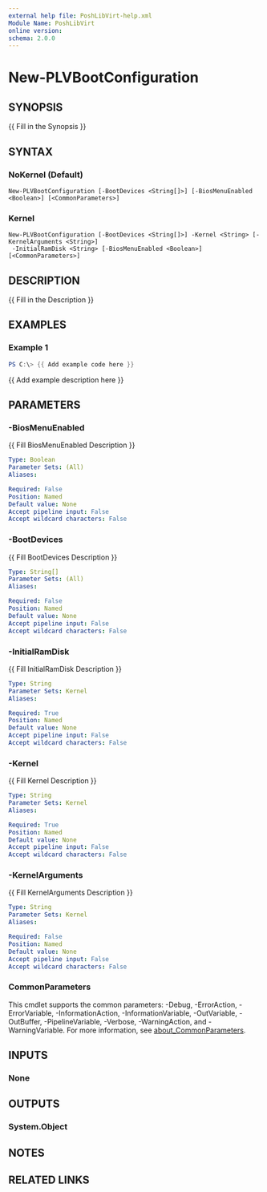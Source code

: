 ```yaml
---
external help file: PoshLibVirt-help.xml
Module Name: PoshLibVirt
online version:
schema: 2.0.0
---
```


# New-PLVBootConfiguration

## SYNOPSIS
{{ Fill in the Synopsis }}

## SYNTAX

### NoKernel (Default)
```
New-PLVBootConfiguration [-BootDevices <String[]>] [-BiosMenuEnabled <Boolean>] [<CommonParameters>]
```

### Kernel
```
New-PLVBootConfiguration [-BootDevices <String[]>] -Kernel <String> [-KernelArguments <String>]
 -InitialRamDisk <String> [-BiosMenuEnabled <Boolean>] [<CommonParameters>]
```

## DESCRIPTION
{{ Fill in the Description }}

## EXAMPLES

### Example 1
```powershell
PS C:\> {{ Add example code here }}
```

{{ Add example description here }}

## PARAMETERS

### -BiosMenuEnabled
{{ Fill BiosMenuEnabled Description }}

```yaml
Type: Boolean
Parameter Sets: (All)
Aliases:

Required: False
Position: Named
Default value: None
Accept pipeline input: False
Accept wildcard characters: False
```

### -BootDevices
{{ Fill BootDevices Description }}

```yaml
Type: String[]
Parameter Sets: (All)
Aliases:

Required: False
Position: Named
Default value: None
Accept pipeline input: False
Accept wildcard characters: False
```

### -InitialRamDisk
{{ Fill InitialRamDisk Description }}

```yaml
Type: String
Parameter Sets: Kernel
Aliases:

Required: True
Position: Named
Default value: None
Accept pipeline input: False
Accept wildcard characters: False
```

### -Kernel
{{ Fill Kernel Description }}

```yaml
Type: String
Parameter Sets: Kernel
Aliases:

Required: True
Position: Named
Default value: None
Accept pipeline input: False
Accept wildcard characters: False
```

### -KernelArguments
{{ Fill KernelArguments Description }}

```yaml
Type: String
Parameter Sets: Kernel
Aliases:

Required: False
Position: Named
Default value: None
Accept pipeline input: False
Accept wildcard characters: False
```

### CommonParameters
This cmdlet supports the common parameters: -Debug, -ErrorAction, -ErrorVariable, -InformationAction, -InformationVariable, -OutVariable, -OutBuffer, -PipelineVariable, -Verbose, -WarningAction, and -WarningVariable. For more information, see [about_CommonParameters](http://go.microsoft.com/fwlink/?LinkID=113216).

## INPUTS

### None
## OUTPUTS

### System.Object
## NOTES

## RELATED LINKS
